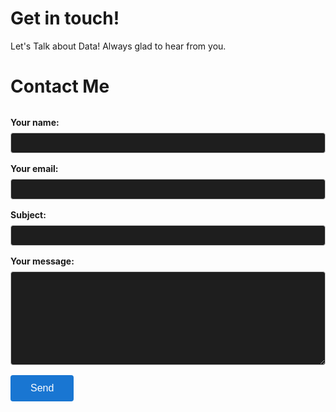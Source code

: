 # Get in touch!

Let's Talk about Data! Always glad to hear from you.

# Contact Me

<form id="contact-form" action="https://formspree.io/f/mnngkdjo" method="POST">
  <input type="hidden" name="_subject" id="email-subject">
  
  <label>
    Your name:
    <input type="text" name="name" id="name-input" required>
  </label>
  
  <label>
    Your email:
    <input type="email" name="email" id="email-input" required>
  </label>
  
  <label>
    Subject:
    <input type="text" name="subject" id="subject-input" required>
  </label>
  
  <label>
    Your message:
    <textarea name="message" id="message-input" required></textarea>
  </label>
  
  <button type="submit">Send</button>
</form>

<div id="form-status"></div>

<script>
document.getElementById('contact-form').addEventListener('submit', async function(e) {
  // 1. Prevent the default form submission (the one that redirects)
  e.preventDefault();
  
  const form = e.target;
  const statusDiv = document.getElementById('form-status');
  const button = form.querySelector('button');
  
  // Disable button and show loading
  button.disabled = true;
  button.textContent = 'Sending...';
  statusDiv.innerHTML = ''; // Clear previous status
  
  // 2. Prepare form data using the form element itself (more reliable)
  const formData = new FormData(form);
  
  // 3. Set the hidden _subject field content before sending
  // The correct subject format should be handled by the client-side
  const subjectValue = document.getElementById('subject-input').value;
  formData.set('_subject', '[From Portfolio] ' + subjectValue);

  // 4. Formspree recommends the 'Accept' header for JSON response
  try {
    const response = await fetch(form.action, { // Use form.action for the URL
      method: 'POST',
      body: formData,
      headers: {
        'Accept': 'application/json'
      }
    });
    
    // 5. Check if the response was successful
    if (response.ok) {
      statusDiv.innerHTML = '<p style="color: #4caf50; margin-top: 1rem; font-size: 1.2rem; font-weight: bold;">✓ The message has been correctly delivered. Thank you!</p>';
      form.reset(); // Clear the form fields
    } else {
      // Handle server-side validation or other errors
      const data = await response.json();
      let errorMessage = '✗ Oops! There was a problem sending your message. Please try again.';
      if (data.errors) {
        // Display specific error if Formspree provides one
        errorMessage += ' Details: ' + data.errors.map(err => err.message).join(', ');
      }
      statusDiv.innerHTML = '<p style="color: #f44336; margin-top: 1rem;">' + errorMessage + '</p>';
    }
  } catch (error) {
    // Handle network errors (e.g., no internet connection)
    statusDiv.innerHTML = '<p style="color: #f44336; margin-top: 1rem;">✗ Network error. Please check your connection and try again.</p>';
  }
  
  // Re-enable button
  button.disabled = false;
  button.textContent = 'Send';
});
</script>

<style>
/* Existing styles remain the same */
form {
  max-width: 600px;
  margin: 2rem 0;
}
label {
  display: block;
  margin: 1rem 0;
  font-weight: bold;
}
input, textarea {
  width: 100%;
  padding: 0.5rem;
  margin-top: 0.5rem;
  border: 1px solid #ccc;
  border-radius: 4px;
  background: #1e1e1e;
  color: #fff;
}
textarea {
  min-height: 150px;
}
button {
  background: #1976d2;
  color: white;
  padding: 0.75rem 2rem;
  border: none;
  border-radius: 4px;
  cursor: pointer;
  font-size: 1rem;
}
button:hover {
  background: #1565c0;
}
</style>